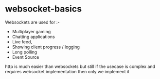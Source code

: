# websocket-basics

Websockets are used for :-

- Multiplayer gaming
- Chatting applications
- Live feed,
- Showing client progress / logging
- Long polling
- Event Source

http is much easier than websockets but still if the usecase is complex and requires websocket implementation then only we implement it
